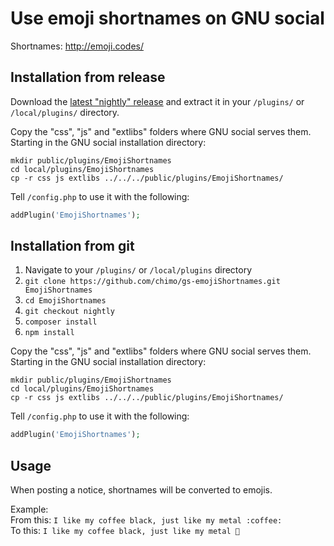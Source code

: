 # Use emoji shortnames on GNU social

Shortnames: http://emoji.codes/

## Installation from release

Download the [latest "nightly" release](https://github.com/chimo/gs-emojiShortnames/releases) and extract it in your `/plugins/` or `/local/plugins/` directory.

Copy the "css", "js" and "extlibs" folders where GNU social serves them.  
Starting in the GNU social installation directory:
```
mkdir public/plugins/EmojiShortnames
cd local/plugins/EmojiShortnames
cp -r css js extlibs ../../../public/plugins/EmojiShortnames/
```

Tell `/config.php` to use it with the following:
```php
addPlugin('EmojiShortnames');
```

## Installation from git

1. Navigate to your `/plugins/` or `/local/plugins` directory
1. `git clone https://github.com/chimo/gs-emojiShortnames.git EmojiShortnames`
1. `cd EmojiShortnames`
1. `git checkout nightly`
1. `composer install`
1. `npm install`

Copy the "css", "js" and "extlibs" folders where GNU social serves them.  
Starting in the GNU social installation directory:
```
mkdir public/plugins/EmojiShortnames
cd local/plugins/EmojiShortnames
cp -r css js extlibs ../../../public/plugins/EmojiShortnames/
```

Tell `/config.php` to use it with the following:
```php
addPlugin('EmojiShortnames');
```

## Usage

When posting a notice, shortnames will be converted to emojis.  

Example:  
From this: `I like my coffee black, just like my metal :coffee:`  
To this: `I like my coffee black, just like my metal 🍮`

